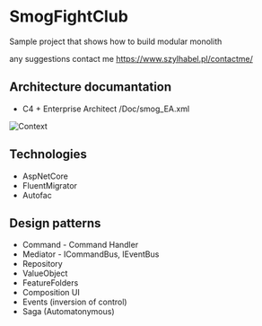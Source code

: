 # SmogFightClub
Sample project that shows how to build modular monolith

any suggestions contact me https://www.szylhabel.pl/contactme/

## Architecture documantation
- C4 + Enterprise Architect /Doc/smog_EA.xml

![Context](https://github.com/mr0zek/SmogFightClub/blob/master/docs/1.%20Context.png?raw=true)

## Technologies
- AspNetCore 
- FluentMigrator 
- Autofac


  
## Design patterns
- Command - Command Handler
- Mediator - ICommandBus, IEventBus
- Repository
- ValueObject
- FeatureFolders
- Composition UI
- Events (inversion of control)
- Saga (Automatonymous)
